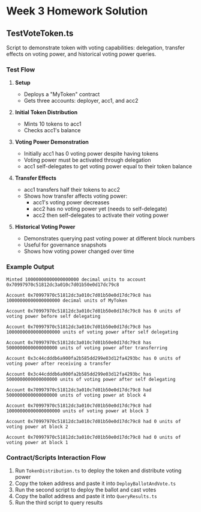 # Week 3 Homework Solution

## TestVoteToken.ts
Script to demonstrate token with voting capabilities: delegation, transfer effects on voting power, and historical voting power queries. 

### Test Flow

1. **Setup**
   - Deploys a "MyToken" contract
   - Gets three accounts: deployer, acc1, and acc2

2. **Initial Token Distribution**
   - Mints 10 tokens to acc1
   - Checks acc1's balance

3. **Voting Power Demonstration**
   - Initially acc1 has 0 voting power despite having tokens
   - Voting power must be activated through delegation
   - acc1 self-delegates to get voting power equal to their token balance

4. **Transfer Effects**
   - acc1 transfers half their tokens to acc2
   - Shows how transfer affects voting power:
     - acc1's voting power decreases
     - acc2 has no voting power yet (needs to self-delegate)
     - acc2 then self-delegates to activate their voting power

5. **Historical Voting Power**
   - Demonstrates querying past voting power at different block numbers
   - Useful for governance snapshots
   - Shows how voting power changed over time

### Example Output
```
Minted 10000000000000000000 decimal units to account 0x70997970c51812dc3a010c7d01b50e0d17dc79c8

Account 0x70997970c51812dc3a010c7d01b50e0d17dc79c8 has 10000000000000000000 decimal units of MyToken

Account 0x70997970c51812dc3a010c7d01b50e0d17dc79c8 has 0 units of voting power before self delegating

Account 0x70997970c51812dc3a010c7d01b50e0d17dc79c8 has 10000000000000000000 units of voting power after self delegating

Account 0x70997970c51812dc3a010c7d01b50e0d17dc79c8 has 5000000000000000000 units of voting power after transferring

Account 0x3c44cdddb6a900fa2b585dd299e03d12fa4293bc has 0 units of voting power after receiving a transfer

Account 0x3c44cdddb6a900fa2b585dd299e03d12fa4293bc has 5000000000000000000 units of voting power after self delegating

Account 0x70997970c51812dc3a010c7d01b50e0d17dc79c8 had 5000000000000000000 units of voting power at block 4

Account 0x70997970c51812dc3a010c7d01b50e0d17dc79c8 had 10000000000000000000 units of voting power at block 3

Account 0x70997970c51812dc3a010c7d01b50e0d17dc79c8 had 0 units of voting power at block 2

Account 0x70997970c51812dc3a010c7d01b50e0d17dc79c8 had 0 units of voting power at block 1
```

### Contract/Scripts Interaction Flow
1. Run `TokenDistribution.ts` to deploy the token and distribute voting power
2. Copy the token address and paste it into `DeployBallotAndVote.ts`
3. Run the second script to deploy the ballot and cast votes 
4. Copy the ballot address and paste it into `QueryResults.ts`
5. Run the third script to query results
